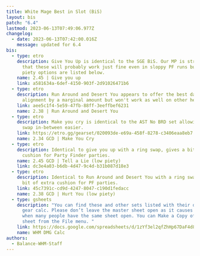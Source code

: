 ```yaml
---
title: White Mage Best in Slot (BiS)
layout: bis
patch: "6.4"
lastmod: 2023-06-13T07:49:06.977Z
changelog:
  - date: 2023-06-13T07:42:00.016Z
    message: updated for 6.4
bis:
  - type: etro
    description: Give You Up is identical to the SGE BiS. Our MP is strong enough
      that these will probably work just fine even in sloppy PF runs but higher
      piety options are listed below.
    name: 2.45 | Give you up
    link: a581634a-6def-4150-903f-2d91026471b6
  - type: etro
    description: Run Around and Desert You appears to offer the best damage and PoM
      alignment by a marginal amount but won't work as well on other healers.
    link: aee5c1f4-5e59-47fb-88ff-3eeffbef6231
    name: 2.38 | Run Around and Desert You
  - type: etro
    description: Make you cry is identical to the AST No BRD set allowing you to
      swap in-between easier.
    link: https://etro.gg/gearset/020093de-e69a-458f-8278-c3406eaa8eb7
    name: 2.34 GCD | Make You Cry
  - type: etro
    description: Identical to give you up with a ring swap, gives a bit of extra
      cushion for Party Finder parties.
    name: 2.45 GCD | Tell a Lie (low piety)
    link: dc3e4a03-b6db-4d47-9c4d-b31b087d18e3
  - type: etro
    description: Identical to Run Around and Desert You with a ring swap, gives a
      bit of extra cushion for PF parties.
    link: 45c7391c-cd9d-4247-8047-c190d1fedacc
    name: 2.38 GCD | Hurt You (low piety)
  - type: gsheets
    description: "You can find these and other sets listed with their dps in the WHM
      gear calc. Please don’t leave the master sheet open as it causes slowdown
      when many people have the same sheet open. You can Make a Copy of the
      sheet from the File menu. "
    link: https://docs.google.com/spreadsheets/d/1zYf3el2qfZhHp67DaF4d8U2PkH6pd7eX8IC6u3LgtuM/edit#gid=936929630
    name: WHM DMG Calc
authors:
  - Balance-WHM-Staff
---
```

